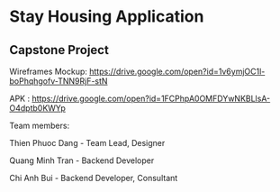 # Stay Housing Application
## Capstone Project

Wireframes Mockup: https://drive.google.com/open?id=1v6ymjOC1l-boPhqhgofv-TNN9RjF-stN

APK : https://drive.google.com/open?id=1FCPhpA0OMFDYwNKBLlsA-O4dptb0KWYp

Team members:

Thien Phuoc Dang - Team Lead, Designer

Quang Minh Tran - Backend Developer

Chi Anh Bui - Backend Developer, Consultant
